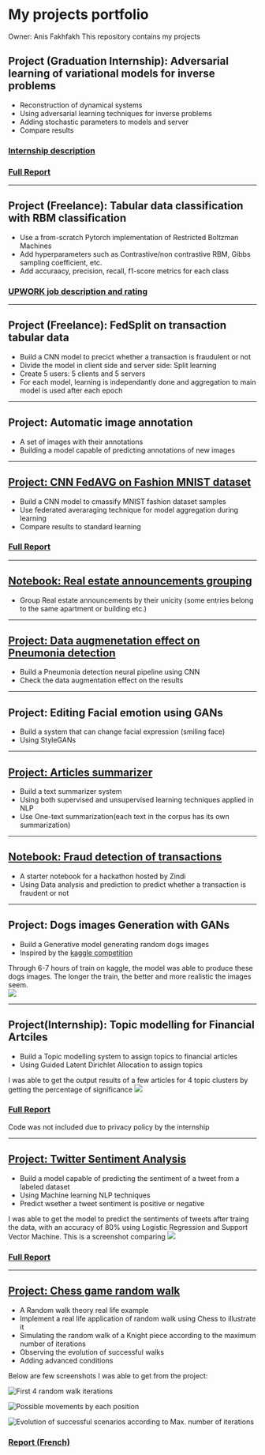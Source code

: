 # My projects portfolio
Owner: Anis Fakhfakh
This repository contains my projects

## Project (Graduation Internship): Adversarial learning of variational models for inverse problems
* Reconstruction of dynamical systems
* Using adversarial learning techniques for inverse problems
* Adding stochastic parameters to models and server
* Compare results

### [Internship description](http://www.madics.fr/event/offre152/?instance_id=1577)
### [Full Report](https://drive.google.com/file/d/1Tw8wsJfctHU92ylgwVhKtwjNJ1Q7JWCA/view?usp=sharing)

---

## Project (Freelance): Tabular data classification with RBM classification
* Use a from-scratch Pytorch implementation of Restricted Boltzman Machines
* Add hyperparameters such as Contrastive/non contrastive RBM, Gibbs sampling coefficient, etc.
* Add accuraacy, precision, recall, f1-score metrics for each class
### [UPWORK job description and rating](https://www.upwork.com/jobs/~01733059a0ad2270cd)

---
## Project (Freelance): FedSplit on transaction tabular data
* Build a CNN model to precict whether a transaction is fraudulent or not
* Divide the model in client side and server side: Split learning
* Create 5 users: 5 clients and 5 servers
* For each model, learning is independantly done and aggregation to main model is used after each epoch  

---
## Project: Automatic image annotation
* A set of images with their annotations
* Building a model capable of predicting annotations of new images

---
## [Project: CNN FedAVG on Fashion MNIST dataset](https://github.com/anisfakhfakh/CNN_FedAVG)
* Build a CNN model to cmassify MNIST fashion dataset samples
* Use federated averaraging technique for model aggregation during learning
* Compare results to standard learning

### [Full Report](https://drive.google.com/file/d/1EE_6Ln2-f8OdCd4N2Xqubsx-cBgOQ7Iq/view?usp=sharing)

---

## [Notebook: Real estate announcements grouping](https://github.com/anisfakhfakh/Real-estate-announcements-grouping)
* Group Real estate announcements by their unicity (some entries belong to the same apartment or building etc.)

---
## [Project: Data augmenetation effect on Pneumonia detection](https://github.com/anisfakhfakh/Data-augmentation-for-X-Ray-pneumonia-detection)
* Build a Pneumonia detection neural pipeline using CNN 
* Check the data augmentation effect on the results

---

## Project: Editing Facial emotion using GANs
* Build a system that can change facial expression (smiling face)
* Using StyleGANs

---
## [Project: Articles summarizer](https://github.com/anisfakhfakh/Article-summarization)
* Build a text summarizer system
* Using both supervised and unsupervised learning techniques applied in NLP
* Use One-text summarization(each text in the corpus has its own summarization)

---

## [Notebook: Fraud detection of transactions](https://github.com/anisfakhfakh/Fraud-detection-of-transactions) 
* A starter notebook for a hackathon hosted by Zindi
* Using Data analysis and prediction to predict whether a transaction is fraudent or not 

---

## Project: Dogs images Generation with GANs
* Build a Generative model generating random dogs images
* Inspired by the [kaggle competition](https://www.kaggle.com/c/generative-dog-images/overview) 

Through 6-7 hours of train on kaggle, the model was able to produce these dogs images. The longer the train, the better and more realistic the images seem.  
![](Images/Generated%20Dogs.png)

---

## Project(Internship): Topic modelling for Financial Artciles
* Build a Topic modelling system to assign topics to financial articles 
* Using Guided Latent Dirichlet Allocation to assign topics

I was able to get the output results of a few articles for 4 topic clusters by getting the percentage of significance 
![](Images/Topic%20modelling%20results.PNG)

### [Full Report](https://drive.google.com/file/d/1dWGjvWhX1XCUFrQtGr5B2-eW1v2l8vlq/view?usp=sharing)
Code was not included due to privacy policy by the internship

---

## [Project: Twitter Sentiment Analysis](https://github.com/anisfakhfakh/Twitter-sentiment-analysis) 
* Build a model capable of predicting the sentiment of a tweet from a labeled dataset
* Using Machine learning NLP techniques
* Predict wsether a tweet sentiment is positive or negative

I was able to get the model to predict the sentiments of tweets after traing the data, with an accuracy of 80% using Logistic Regression and Support Vector Machine.
This is a screenshot comparing 
![](Images/Twitter%20Sentiment%20analysis%20models%20accuracy.png)

### [Full Report](https://drive.google.com/file/d/1mQyEo7B1EIN7iaZXUDSzKWji6MVWG37X/view)

---
## [Project: Chess game random walk](https://github.com/anisfakhfakh/Chess_game-random_walk) 
* A Random walk theory real life example
* Implement a real life application of random walk using Chess to illustrate it
* Simulating the random walk of a Knight piece according to the maximum number of iterations
* Observing the evolution of successful walks
* Adding advanced conditions

Below are few screenshots I was able to get from the project:

![First 4 random walk iterations](Images/Example%20of%20random%20walk%20iterations.PNG)

![Possible movements by each position](Images/Number%20of%20possible%20movements%20by%20position.png)

![Evolution of successful scenarios according to Max. number of iterations](Images/number%20of%20scenarions%20for%20every%20possible%20number%20of%20mouvements.PNG)

### [Report (French)](https://drive.google.com/file/d/1voTDEaUm83QKuhAL-_HxwcHVRhNvLRT5/view)

